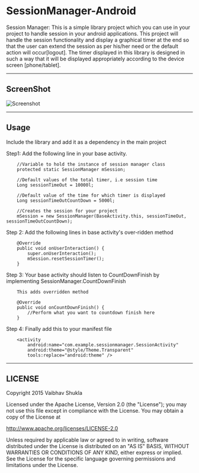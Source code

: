 # SessionManager-Android
Session Manager: This is a simple library project which you can use in your project to handle session in your android applications. This project will handle the session functionality and display a graphical timer at the end so that the user can extend the session as per his/her need or the default action will occur[logout]. The timer displayed in this library is designed in such a way that it will be displayed appropriately according to the device screen [phone/tablet].

____
 
ScreenShot
----------
 
![Screenshot](https://github.com/vaibhavs4424/SessionManager-Android/blob/master/SessionManager.gif)



___
Usage
-----

Include the library and add it as a dependency in the main project

Step1: 	Add the following line in your base activity.

		//Variable to hold the instance of session manager class
		protected static SessionManager mSession;
	
		//Default values of the total timer, i.e session time
		Long sessionTimeOut = 10000l;

		//Default value of the time for which timer is displayed
		Long sessionTimeOutCountDown = 5000l;
	
		//Creates the session for your project 
		mSession = new SessionManager(BaseActivity.this, sessionTimeOut, sessionTimeOutCountDown);

Step 2: Add the following lines in base activity's over-ridden method  

		@Override
		public void onUserInteraction() {
			super.onUserInteraction();
			mSession.resetSessionTimer();
		}

Step 3: Your base activity should listen to CountDownFinish	by implementing SessionManager.CountDownFinish	

		This adds overridden method 

		@Override
		public void onCountDownFinish() {
			//Perform what you want to countdown finish here
		}

Step 4: Finally add this to your manifest file 

		<activity
            android:name="com.example.sessionmanager.SessionActivity"
            android:theme="@style/Theme.Transparent"
            tools:replace="android:theme" />

		
___
LICENSE
-------
 
Copyright 2015 Vaibhav Shukla

Licensed under the Apache License, Version 2.0 (the "License");
you may not use this file except in compliance with the License.
You may obtain a copy of the License at

   http://www.apache.org/licenses/LICENSE-2.0

Unless required by applicable law or agreed to in writing, software
distributed under the License is distributed on an "AS IS" BASIS,
WITHOUT WARRANTIES OR CONDITIONS OF ANY KIND, either express or implied.
See the License for the specific language governing permissions and
limitations under the License.
